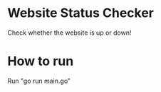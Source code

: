 # Website Status Checker

Check whether the website is up or down!

# How to run

Run "go run main.go"
